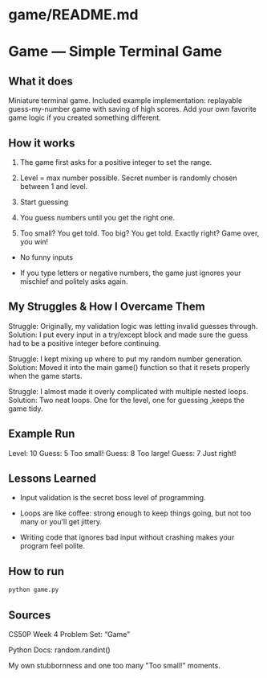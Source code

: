# game/README.md

# Game — Simple Terminal Game

## What it does
Miniature terminal game. Included example implementation: replayable guess-my-number game with saving of high scores. Add your own favorite game logic if you created something different.

## How it works 


1. The game first asks for a positive integer to set the range.

2. Level = max number possible. Secret number is randomly chosen between 1 and level.

3. Start guessing

4. You guess numbers until you get the right one.

5. Too small? You get told. Too big? You get told. Exactly right? Game over, you win!

- No funny inputs

- If you type letters or negative numbers, the game just ignores your mischief and politely asks again.

## My Struggles & How I Overcame Them
Struggle: Originally, my validation logic was letting invalid guesses through.
Solution: I put every input in a try/except block and made sure the guess had to be a positive integer before continuing.

Struggle: I kept mixing up where to put my random number generation.
Solution: Moved it into the main game() function so that it resets properly when the game starts.

Struggle: I almost made it overly complicated with multiple nested loops.
Solution: Two neat loops. One for the level, one for guessing ,keeps the game tidy.

## Example Run

Level: 10
Guess: 5
Too small!
Guess: 8
Too large!
Guess: 7
Just right!


## Lessons Learned
- Input validation is the secret boss level of programming.

- Loops are like coffee: strong enough to keep things going, but not too many or you’ll get jittery.

- Writing code that ignores bad input without crashing makes your program feel polite.


## How to run
```bash
python game.py
```

## Sources 
CS50P Week 4 Problem Set: “Game”

Python Docs: random.randint()

My own stubbornness and one too many "Too small!" moments.